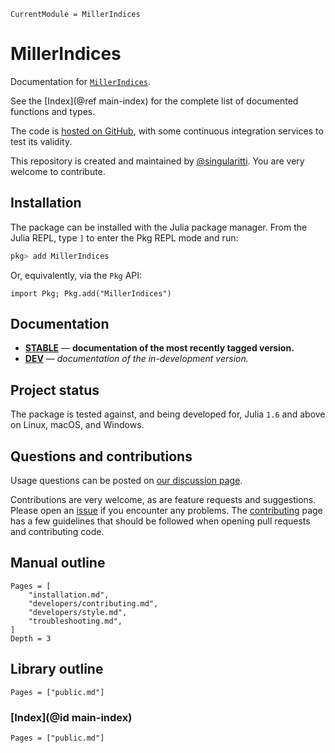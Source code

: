 ```@meta
CurrentModule = MillerIndices
```

# MillerIndices

Documentation for [`MillerIndices`](https://github.com/MineralsCloud/MillerIndices.jl).

See the [Index](@ref main-index) for the complete list of documented functions
and types.

The code is [hosted on GitHub](https://github.com/MineralsCloud/MillerIndices.jl),
with some continuous integration services to test its validity.

This repository is created and maintained by [@singularitti](https://github.com/singularitti).
You are very welcome to contribute.

## Installation

The package can be installed with the Julia package manager.
From the Julia REPL, type `]` to enter the Pkg REPL mode and run:

```julia
pkg> add MillerIndices
```

Or, equivalently, via the `Pkg` API:

```@repl
import Pkg; Pkg.add("MillerIndices")
```

## Documentation

- [**STABLE**](https://MineralsCloud.github.io/MillerIndices.jl/stable) — **documentation of the most recently tagged version.**
- [**DEV**](https://MineralsCloud.github.io/MillerIndices.jl/dev) — _documentation of the in-development version._

## Project status

The package is tested against, and being developed for, Julia `1.6` and above on Linux,
macOS, and Windows.

## Questions and contributions

Usage questions can be posted on
[our discussion page](https://github.com/MineralsCloud/MillerIndices.jl/discussions).

Contributions are very welcome, as are feature requests and suggestions. Please open an
[issue](https://github.com/MineralsCloud/MillerIndices.jl/issues)
if you encounter any problems. The [contributing](@ref) page has
a few guidelines that should be followed when opening pull requests and contributing code.

## Manual outline

```@contents
Pages = [
    "installation.md",
    "developers/contributing.md",
    "developers/style.md",
    "troubleshooting.md",
]
Depth = 3
```

## Library outline

```@contents
Pages = ["public.md"]
```

### [Index](@id main-index)

```@index
Pages = ["public.md"]
```
